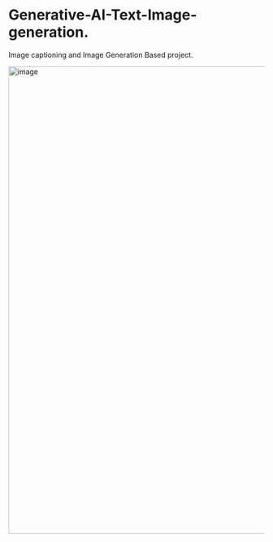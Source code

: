 # Generative-AI-Text-Image-generation.
Image captioning and Image Generation Based project.


<img width="919" alt="image" src="https://github.com/Imashish-45/Generative-AI-Text-Image-generation./assets/123284935/d7693fce-7d62-4066-ad35-24f74f99f1f7">

